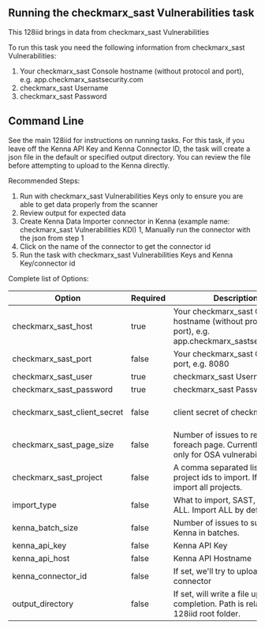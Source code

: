 ## Running the checkmarx_sast Vulnerabilities task

This 128iid brings in data from checkmarx_sast Vulnerabilities

To run this task you need the following information from checkmarx_sast Vulnerabilities:

1. Your checkmarx_sast Console hostname (without protocol and port), e.g. app.checkmarx_sastsecurity.com
1. checkmarx_sast Username
1. checkmarx_sast Password

## Command Line

See the main 128iid for instructions on running tasks. For this task, if you leave off the Kenna API Key and Kenna Connector ID, the task will create a json file in the default or specified output directory. You can review the file before attempting to upload to the Kenna directly.

Recommended Steps:

1. Run with checkmarx_sast Vulnerabilities Keys only to ensure you are able to get data properly from the scanner
1. Review output for expected data
1. Create Kenna Data Importer connector in Kenna (example name: checkmarx_sast Vulnerabilities KDI)
1, Manually run the connector with the json from step 1
1. Click on the name of the connector to get the connector id
1. Run the task with checkmarx_sast Vulnerabilities Keys and Kenna Key/connector id

Complete list of Options:

| Option | Required | Description                                                                                           | default                              |
| --- | --- |-------------------------------------------------------------------------------------------------------|--------------------------------------|
| checkmarx_sast_host | true | Your checkmarx_sast Console hostname (without protocol and port), e.g. app.checkmarx_sastsecurity.com | n/a                                  |
| checkmarx_sast_port | false | Your checkmarx_sast Console port, e.g. 8080                                                           | n/a                                  |
| checkmarx_sast_user | true | checkmarx_sast Username                                                                               | n/a                                  |
| checkmarx_sast_password | true | checkmarx_sast Password                                                                               | n/a                                  |
| checkmarx_sast_client_secret | false | client secret of checkmarx SAST                                                                       | 014DF517-39D1-4453-B7B3-9930C563627C |
| checkmarx_sast_page_size | false | Number of issues to retrieve in foreach page. Currently used only for OSA vulnerabilities.               | 500                                  |
| checkmarx_sast_project | false | A comma separated list of project ids to import. If none, import all projects.                        | n/a                                  |
| import_type | false | What to import, SAST, OSA or ALL. Import ALL by default.                                              | ALL                                  |
| kenna_batch_size | false | Number of issues to submit to Kenna in batches.                                                       | 500                                  |
| kenna_api_key | false | Kenna API Key                                                                                         | n/a                                  |
| kenna_api_host | false | Kenna API Hostname                                                                                    | api.denist.dev                |
| kenna_connector_id | false | If set, we'll try to upload to this connector                                                         | n/a                                  |
| output_directory | false | If set, will write a file upon completion. Path is relative to 128iid root folder.                   | output/checkmarx_sast                |

